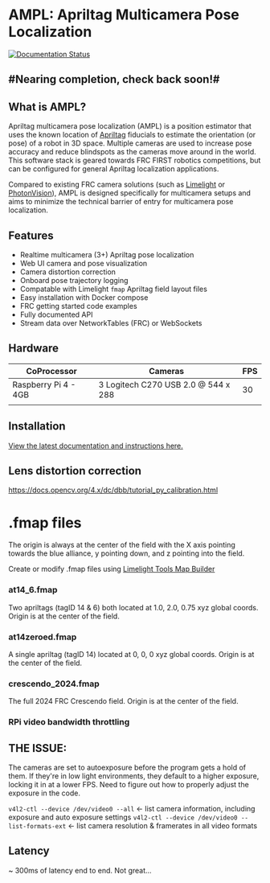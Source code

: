 # AMPL: Apriltag Multicamera Pose Localization 

[![Documentation Status](https://readthedocs.org/projects/ampl-frc/badge/?version=latest)](https://ampl-frc.readthedocs.io/en/latest/?badge=latest)

## #Nearing completion, check back soon!# 

## What is AMPL?
Apriltag multicamera pose localization (AMPL) is a position estimator that uses the known location of 
[Apriltag](https://github.com/AprilRobotics/apriltag) fiducials 
to estimate the orientation (or pose) of a robot in 3D space. Multiple cameras are used to increase pose accuracy 
and reduce blindspots as the cameras move around in the world. This software stack is geared towards FRC FIRST robotics 
competitions, but can be configured for general Apriltag localization applications.

Compared to existing FRC camera solutions (such as [Limelight](https://docs.limelightvision.io/) or [PhotonVision](https://docs.photonvision.org)), AMPL is designed specifically for multicamera
setups and aims to minimize the technical barrier of entry for multicamera pose localization.

## Features

* Realtime multicamera (3+) Apriltag pose localization
* Web UI camera and pose visualization
* Camera distortion correction
* Onboard pose trajectory logging
* Compatable with Limelight `fmap` Apriltag field layout files
* Easy installation with Docker compose
* FRC getting started code examples
* Fully documented API
* Stream data over NetworkTables (FRC) or WebSockets

## Hardware

| CoProcessor          | Cameras                                    | FPS |
|----------------------|--------------------------------------------|-----|
| Raspberry Pi 4 - 4GB | 3 Logitech C270 USB 2.0 @ 544 x 288        | 30  |
|                      |                                            |     |

## Installation

[View the latest documentation and instructions here.](https://ampl-frc.readthedocs.io)

## Lens distortion correction
https://docs.opencv.org/4.x/dc/dbb/tutorial_py_calibration.html

# .fmap files

The origin is always at the center of the field with the X axis pointing towards the blue alliance, y pointing down, 
and z pointing into the field.

Create or modify .fmap files using [Limelight Tools Map Builder](https://tools.limelightvision.io/map-builder)

### at14_6.fmap

Two apriltags (tagID 14 & 6) both located at 1.0, 2.0, 0.75 xyz global coords. Origin is at the center of the field.

### at14zeroed.fmap

A single apriltag (tagID 14) located at 0, 0, 0 xyz global coords. Origin is at the center of the field.

### crescendo_2024.fmap

The full 2024 FRC Crescendo field. Origin is at the center of the field.

### RPi video bandwidth throttling

## THE ISSUE:
The cameras are set to autoexposure before the program gets a hold of them. If they're in low light environments, they 
default to a higher exposure, locking it in at a lower FPS. Need to figure out how to properly adjust the exposure in the code.

`v4l2-ctl --device /dev/video0 --all` <- list camera information, including exposure and auto exposure settings
`v4l2-ctl --device /dev/video0 --list-formats-ext` <- list camera resolution & framerates in all video formats


## Latency

~ 300ms of latency end to end. Not great...